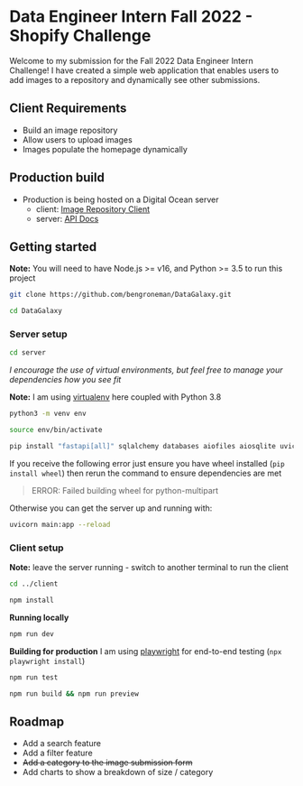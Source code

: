# Data Engineer Intern Fall 2022 - Shopify Challenge

Welcome to my submission for the Fall 2022 Data Engineer Intern Challenge!
I have created a simple web application that enables users to add images to a repository and dynamically see other submissions.

## Client Requirements
- Build an image repository
- Allow users to upload images
- Images populate the homepage dynamically

## Production build
- Production is being hosted on a Digital Ocean server
    - client: [Image Repository Client](http://164.90.152.35:4081/)
    - server: [API Docs](http://164.90.152.35:4080/docs)

## Getting started
**Note:** You will need to have Node.js >= v16, and Python >= 3.5 to run this project
```bash
git clone https://github.com/bengroneman/DataGalaxy.git
```
```bash
cd DataGalaxy
```
### Server setup
```bash
cd server
```
*I encourage the use of virtual environments, but feel free to manage your dependencies how you see fit*

**Note:** I am using [virtualenv](https://virtualenv.pypa.io/en/latest/) here coupled with Python 3.8
```bash
python3 -m venv env
```
```bash
source env/bin/activate 
```
```bash
pip install "fastapi[all]" sqlalchemy databases aiofiles aiosqlite uvicorn
```
If you receive the following error just ensure you have wheel installed (```pip install wheel```)
then rerun the command to ensure dependencies are met

> ERROR: Failed building wheel for python-multipart

Otherwise you can get the server up and running with:
```bash
uvicorn main:app --reload
```
### Client setup
**Note:** leave the server running - switch to another terminal to run the client
```bash
cd ../client
```
```bash
npm install
```
**Running locally**
```bash
npm run dev
```
**Building for production**
I am using [playwright](https://playwright.dev/) for end-to-end testing (```npx playwright install```)

```bash
npm run test
```
```bash
npm run build && npm run preview
```

## Roadmap
- Add a search feature
- Add a filter feature
- ~~Add a category to the image submission form~~
- Add charts to show a breakdown of size / category
